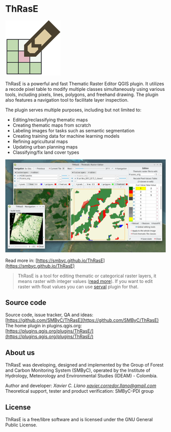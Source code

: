 # ThRasE

![](docs/img/thrase.svg)

ThRasE is a powerful and fast Thematic Raster Editor QGIS plugin. It utilizes a recode pixel table to modify multiple 
classes simultaneously using various tools, including pixels, lines, polygons, and freehand drawing. The plugin also 
features a navigation tool to facilitate layer inspection.

The plugin serves multiple purposes, including but not limited to:

* Editing/reclassifying thematic maps
* Creating thematic maps from scratch
* Labeling images for tasks such as semantic segmentation
* Creating training data for machine learning models
* Refining agricultural maps
* Updating urban planning maps
* Classifying/fix land cover types

![](docs/img/overview.webp)

Read more in: [https://smbyc.github.io/ThRasE](https://smbyc.github.io/ThRasE)

> ThRasE is a tool for editing thematic or categorical raster layers, it means raster with integer
> values ([read more](https://smbyc.github.io/ThRasE/#thematic-raster-to-edit)). If you want to edit raster with float
> values you can use [serval](https://plugins.qgis.org/plugins/Serval/) plugin for that.

## Source code

Source code, issue tracker, QA and ideas: [https://github.com/SMByC/ThRasE](https://github.com/SMByC/ThRasE)
The home plugin in
plugins.qgis.org: [https://plugins.qgis.org/plugins/ThRasE/](https://plugins.qgis.org/plugins/ThRasE/)

## About us

ThRasE was developing, designed and implemented by the Group of Forest and Carbon Monitoring System (SMByC), operated by
the Institute of Hydrology, Meteorology and Environmental Studies (IDEAM) - Colombia.

Author and developer: *Xavier C. Llano* *<xavier.corredor.llano@gmail.com>*  
Theoretical support, tester and product verification: SMByC-PDI group

## License

ThRasE is a free/libre software and is licensed under the GNU General Public License.
